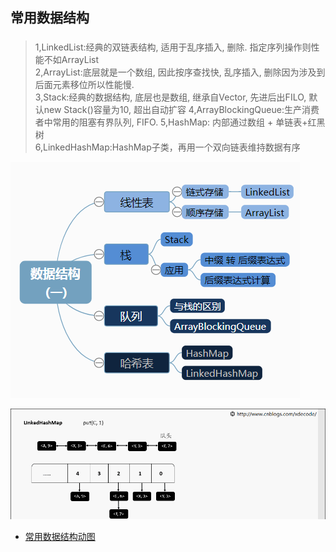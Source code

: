 ## 常用数据结构


### 
>1,LinkedList:经典的双链表结构, 适用于乱序插入, 删除. 指定序列操作则性能不如ArrayList   
>2,ArrayList:底层就是一个数组, 因此按序查找快, 乱序插入, 删除因为涉及到后面元素移位所以性能慢.    
>3,Stack:经典的数据结构, 底层也是数组, 继承自Vector, 先进后出FILO, 默认new Stack()容量为10, 超出自动扩容
>4,ArrayBlockingQueue:生产消费者中常用的阻塞有界队列, FIFO.
>5,HashMap: 内部通过数组 + 单链表+红黑树     
>6,LinkedHashMap:HashMap子类，再用一个双向链表维持数据有序   


![Alt text](./res/commonly-struct.png "常用数据结构")

![Alt text](./res/LinkedHashMap.gif "LinkedHashMap")

* [常用数据结构动图](https://blog.csdn.net/zzy7075/article/details/81099463)